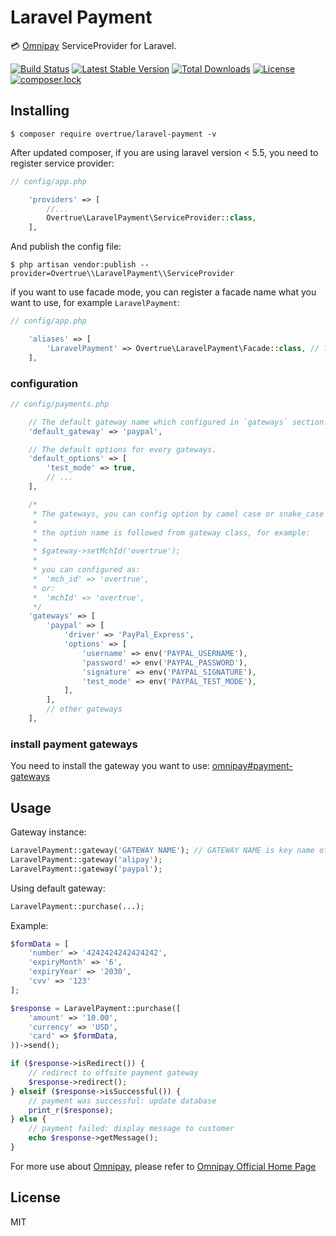 # Laravel Payment

:credit_card: [Omnipay](https://github.com/thephpleague/omnipay) ServiceProvider for Laravel.

[![Build Status](https://travis-ci.org/overtrue/laravel-payment.svg?branch=master)](https://travis-ci.org/overtrue/laravel-payment)
[![Latest Stable Version](https://poser.pugx.org/overtrue/laravel-payment/v/stable)](https://packagist.org/packages/overtrue/laravel-payment)
[![Total Downloads](https://poser.pugx.org/overtrue/laravel-payment/downloads)](https://packagist.org/packages/overtrue/laravel-payment)
[![License](https://poser.pugx.org/overtrue/laravel-payment/license)](https://packagist.org/packages/overtrue/laravel-payment)
[![composer.lock](https://poser.pugx.org/overtrue/laravel-payment/composerlock)](https://packagist.org/packages/overtrue/laravel-payment)

## Installing

```shell
$ composer require overtrue/laravel-payment -v
```

After updated composer, if you are using laravel version < 5.5, you need to register service provider: 

```php
// config/app.php

    'providers' => [
        //...
        Overtrue\LaravelPayment\ServiceProvider::class,
    ],
```

And publish the config file: 

```shell
$ php artisan vendor:publish --provider=Overtrue\\LaravelPayment\\ServiceProvider
```

if you want to use facade mode, you can register a facade name what you want to use, for example `LaravelPayment`:

```php
// config/app.php

    'aliases' => [
        'LaravelPayment' => Overtrue\LaravelPayment\Facade::class, // This is default in laravel 5.5
    ],
```

### configuration 

```php
// config/payments.php

    // The default gateway name which configured in `gateways` section.
    'default_gateway' => 'paypal',

    // The default options for every gateways.
    'default_options' => [
        'test_mode' => true,
        // ...
    ],

    /*
     * The gateways, you can config option by camel case or snake_case name.
     *
     * the option name is followed from gateway class, for example:
     *
     * $gateway->setMchId('overtrue');
     *
     * you can configured as:
     *  'mch_id' => 'overtrue',
     * or:
     *  'mchId' => 'overtrue',
     */
    'gateways' => [
        'paypal' => [
            'driver' => 'PayPal_Express',
            'options' => [
                'username' => env('PAYPAL_USERNAME'),
                'password' => env('PAYPAL_PASSWORD'),
                'signature' => env('PAYPAL_SIGNATURE'),
                'test_mode' => env('PAYPAL_TEST_MODE'),
            ],
        ],
        // other gateways
    ],
```

### install payment gateways

You need to install the gateway you want to use: [omnipay#payment-gateways](https://github.com/thephpleague/omnipay#payment-gateways)

## Usage

Gateway instance:

```php
LaravelPayment::gateway('GATEWAY NAME'); // GATEWAY NAME is key name of `gateways` configuration.
LaravelPayment::gateway('alipay');
LaravelPayment::gateway('paypal');
```

Using default gateway:

```php
LaravelPayment::purchase(...);
```

Example:

```php
$formData = [
    'number' => '4242424242424242', 
    'expiryMonth' => '6', 
    'expiryYear' => '2030', 
    'cvv' => '123'
];

$response = LaravelPayment::purchase([
    'amount' => '10.00', 
    'currency' => 'USD', 
    'card' => $formData,
))->send();

if ($response->isRedirect()) {
    // redirect to offsite payment gateway
    $response->redirect();
} elseif ($response->isSuccessful()) {
    // payment was successful: update database
    print_r($response);
} else {
    // payment failed: display message to customer
    echo $response->getMessage();
}
```

For more use about [Omnipay](https://github.com/omnipay/omnipay), please refer to [Omnipay Official Home Page](http://omnipay.thephpleague.com/)

## License

MIT
